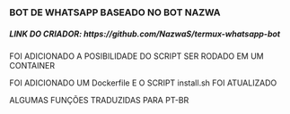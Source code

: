<h3>BOT DE WHATSAPP BASEADO NO BOT NAZWA</h3>

<h5>LINK DO CRIADOR: https://github.com/NazwaS/termux-whatsapp-bot</h5>

<p>FOI ADICIONADO A POSIBILIDADE DO SCRIPT SER RODADO EM UM CONTAINER</p>
<p>FOI ADICIONADO UM Dockerfile E O SCRIPT install.sh FOI ATUALIZADO</p>
<p>ALGUMAS FUNÇÕES TRADUZIDAS PARA PT-BR</p>

